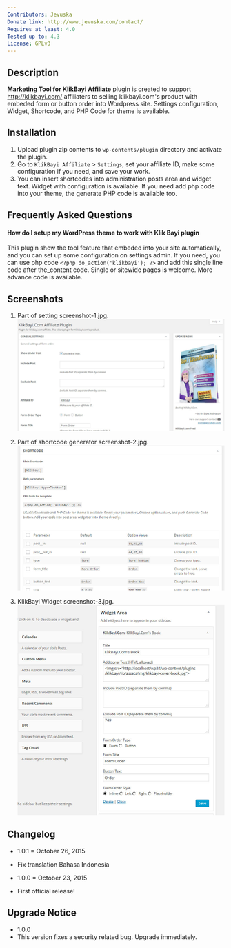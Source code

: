 ```yaml
---
Contributors: Jevuska
Donate link: http://www.jevuska.com/contact/
Requires at least: 4.0
Tested up to: 4.3
License: GPLv3
---
```


## Description
**Marketing Tool for KlikBayi Affiliate** plugin is created to support http://klikbayi.com/ affiliaters to selling klikbayi.com's product with embeded form or button order into Wordpress site. Settings configuration, Widget, Shortcode, and PHP Code for theme is available.

## Installation
1. Upload plugin zip contents to `wp-contents/plugin` directory and activate the plugin.
2. Go to `KlikBayi Affiliate` > `Settings`, set your affiliate ID, make some configuration if you need, and save your work.
3. You can insert shortcodes into administration posts area and widget text. Widget with configuration is available. If you need add php code into your theme, the generate PHP code is available too.

## Frequently Asked Questions
#### How do I setup my WordPress theme to work with Klik Bayi plugin

This plugin show the tool feature that embeded into your site automatically, and you can set up some configuration on settings admin. If you need, you can use php code `<?php do_action('klikbayi'); ?>` and add this single line code after the_content code. Single or sitewide pages is welcome. More advance code is available.

## Screenshots
1. Part of setting screenshot-1.jpg.
![screenshot 1](lib/assets/img/screenshot-1.jpg)

2. Part of shortcode generator screenshot-2.jpg.
![screenshot 2](lib/assets/img/screenshot-2.jpg)

3. KlikBayi Widget screenshot-3.jpg.
![screenshot 3](lib/assets/img/screenshot-3.jpg)

## Changelog
* 1.0.1 = October 26, 2015
 * Fix translation Bahasa Indonesia
 
* 1.0.0 = October 23, 2015
 * First official release!

## Upgrade Notice
* 1.0.0
 * This version fixes a security related bug. Upgrade immediately.